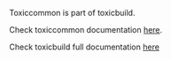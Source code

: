 Toxiccommon is part of toxicbuild.

Check toxiccommon documentation [here](https://docs.poraodojuca.dev/toxiccommon/index.html).

Check toxicbuild full documentation [here](https://toxicbuild.poraodojuca.dev)
